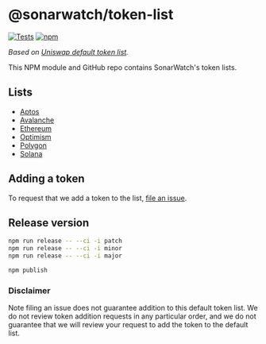 # @sonarwatch/token-list

[![Tests](https://github.com/sonarwatch/token-lists/workflows/Tests/badge.svg)](https://github.com/sonarwatch/token-list/actions?query=workflow%3ATests)
[![npm](https://img.shields.io/npm/v/@sonarwatch/token-lists)](https://unpkg.com/@sonarwatch/token-lists@latest/)

_Based on [Uniswap default token list](https://github.com/Uniswap/default-token-list)._

This NPM module and GitHub repo contains SonarWatch's token lists.

## Lists

- [Aptos](https://cdn.jsdelivr.net/npm/@sonarwatch/token-lists/build/sonarwatch.aptos.tokenlist.json)
- [Avalanche](https://cdn.jsdelivr.net/npm/@sonarwatch/token-lists/build/sonarwatch.avalanche.tokenlist.json)
- [Ethereum](https://cdn.jsdelivr.net/npm/@sonarwatch/token-lists/build/sonarwatch.ethereum.tokenlist.json)
- [Optimism](https://cdn.jsdelivr.net/npm/@sonarwatch/token-lists/build/sonarwatch.optimism.tokenlist.json)
- [Polygon](https://cdn.jsdelivr.net/npm/@sonarwatch/token-lists/build/sonarwatch.polygon.tokenlist.json)
- [Solana](https://cdn.jsdelivr.net/npm/@sonarwatch/token-lists/build/sonarwatch.solana.tokenlist.json)

## Adding a token

To request that we add a token to the list,
[file an issue](https://github.com/sonarwatch/token-lists/issues/new?assignees=&labels=token+request&template=token-request.md&title=Add+%7BTOKEN_SYMBOL%7D%3A+%7BTOKEN_NAME%7D).

## Release version

```bash
npm run release -- --ci -i patch
npm run release -- --ci -i minor
npm run release -- --ci -i major

npm publish
```

### Disclaimer

Note filing an issue does not guarantee addition to this default token list.
We do not review token addition requests in any particular order, and we do not
guarantee that we will review your request to add the token to the default list.
